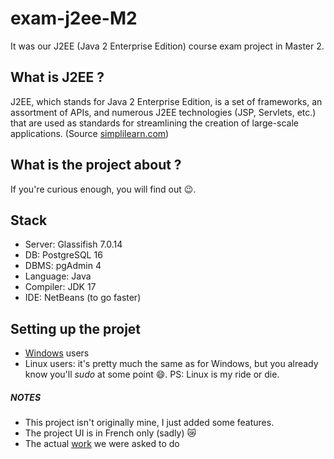 # exam-j2ee-M2

It was our J2EE (Java 2 Enterprise Edition) course exam project in Master 2.

## What is J2EE ?
J2EE, which stands for Java 2 Enterprise Edition, is a set of frameworks, an assortment of APIs, and numerous J2EE technologies (JSP, Servlets, etc.) that are used as standards for streamlining the creation of large-scale applications. (Source <a href="https://www.simplilearn.com/j2ee-interview-questions-answers-article#:~:text=J2EE%2C%20which%20stands%20for%20Java,creation%20of%20large%2Dscale%20applications." target="_blank">simplilearn.com</a>)

## What is the project about ?
If you're curious enough, you will find out 😉.

## Stack
- Server: Glassifish 7.0.14
- DB: PostgreSQL 16
- DBMS: pgAdmin 4
- Language: Java
- Compiler: JDK 17
- IDE: NetBeans (to go faster)

## Setting up the projet
- <a href="./GUIDE_DEPL_PROJET_MODELE_JEE.pdf" target="_blank">Windows</a> users
- Linux users: it's pretty much the same as for Windows, but you already know you'll *sudo* at some point 😄.
PS: Linux is my ride or die.

##### NOTES
- This project isn't originally mine, I just added some features.
- The project UI is in French only (sadly) 😿
- The actual <a href="./TP jee.pdf" target="_blank">work</a> we were asked to do
